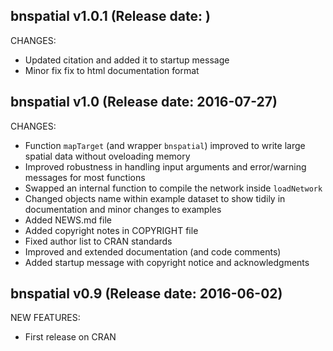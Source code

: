 bnspatial v1.0.1 (Release date: )
-----------------------------------------------
CHANGES:

* Updated citation and added it to startup message
* Minor fix fix to html documentation format



bnspatial v1.0 (Release date: 2016-07-27)
-----------------------------------------------
CHANGES:

* Function `mapTarget` (and wrapper `bnspatial`) improved to write large spatial data without oveloading memory
* Improved robustness in handling input arguments and error/warning messages for most functions
* Swapped an internal function to compile the network inside `loadNetwork`
* Changed objects name within example dataset to show tidily in documentation and minor changes to examples
* Added NEWS.md file
* Added copyright notes in COPYRIGHT file
* Fixed author list to CRAN standards
* Improved and extended documentation (and code comments)
* Added startup message with copyright notice and acknowledgments



bnspatial v0.9 (Release date: 2016-06-02)
-----------------------------------------------

NEW FEATURES:

* First release on CRAN
